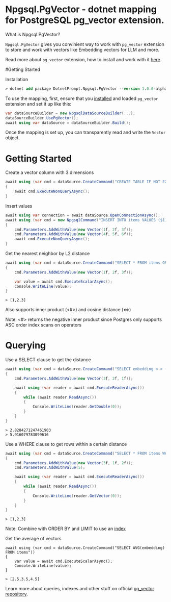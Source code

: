 # Npgsql.PgVector - dotnet mapping for PostgreSQL pg_vector extension.

What is Npgsql.PgVector?

`Npgsql.PgVector` gives you convinient way to work with `pg_vector` extension to store and work
with vectors like Embedding vectors for LLM and more.

Read more about `pg_vector` extension, how to install and work with it [here](https://github.com/pgvector/pgvector).

#Getting Started

Installation

```ps
> dotnet add package DotnetPrompt.Npgsql.PgVector --version 1.0.0-alpha.1
```

To use the mapping, first, ensure that you [installed](https://github.com/pgvector/pgvector#installation) and loaded `pg_vector` extension and set it up like this:

```csharp
var dataSourceBuilder = new NpgsqlDataSourceBuilder(...);
dataSourceBuilder.UsePgVector();
await using var dataSource = dataSourceBuilder.Build();
```

Once the mapping is set up, you can transparently read and write the `Vector` object.

# Getting Started

Create a vector column with 3 dimensions

```csharp
await using (var cmd = dataSource.CreateCommand("CREATE TABLE IF NOT EXISTS items (embedding vector(3))"))
{
    await cmd.ExecuteNonQueryAsync();
}
```

Insert values

```csharp
await using var connection = await dataSource.OpenConnectionAsync();
await using (var cmd = new NpgsqlCommand("INSERT INTO items VALUES ($1), ($2)", connection))
{
    cmd.Parameters.AddWithValue(new Vector(1f, 2f, 3f));
    cmd.Parameters.AddWithValue(new Vector(4f, 5f, 6f));
    await cmd.ExecuteNonQueryAsync();
}
```

Get the nearest neighbor by L2 distance

```csharp
await using (var cmd = dataSource.CreateCommand("SELECT * FROM items ORDER BY embedding <-> ($1) LIMIT 1"))
{
    cmd.Parameters.AddWithValue(new Vector(1f, 2f, 3f));

    var value = await cmd.ExecuteScalarAsync();
    Console.WriteLine(value);
}
```

```
> [1,2,3]
```
Also supports inner product (<#>) and cosine distance (<=>)

Note: <#> returns the negative inner product since Postgres only supports ASC order index scans on operators

# Querying

Use a SELECT clause to get the distance

```csharp
await using (var cmd = dataSource.CreateCommand("SELECT embedding <-> ($1) AS distance FROM items"))
{
    cmd.Parameters.AddWithValue(new Vector(3f, 2f, 1f));

    await using (var reader = await cmd.ExecuteReaderAsync())
    {
        while (await reader.ReadAsync())
        {
            Console.WriteLine(reader.GetDouble(0));
        }
    }
}
```

```
> 2.8284271247461903
> 5.916079783099616
```

Use a WHERE clause to get rows within a certain distance

```csharp
await using (var cmd = dataSource.CreateCommand("SELECT * FROM items WHERE embedding <-> ($1) < ($2)"))
{
    cmd.Parameters.AddWithValue(new Vector(3f, 1f, 2f));
    cmd.Parameters.AddWithValue(5);

    await using (var reader = await cmd.ExecuteReaderAsync())
    {
        while (await reader.ReadAsync())
        {
            Console.WriteLine(reader.GetVector(0));
        }
    }
}
```

```
> [1,2,3]
```
Note: Combine with ORDER BY and LIMIT to use an [index](https://github.com/pgvector/pgvector#indexing)

Get the average of vectors

```
await using (var cmd = dataSource.CreateCommand("SELECT AVG(embedding) FROM items"))
{
    var value = await cmd.ExecuteScalarAsync();
    Console.WriteLine(value);
}
```
```
> [2.5,3.5,4.5]
```
Learn more about queries, indexes and other stuff on official [pg_vector repository](https://github.com/pgvector/pgvector).
